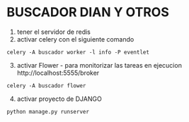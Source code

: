# BUSCADOR DIAN Y OTROS


1. tener el servidor de redis
2. activar celery con el siguiente comando
```código
celery -A buscador worker -l info -P eventlet
```
3. activar Flower - para monitorizar las tareas en ejecucion
http://localhost:5555/broker
```código
celery -A buscador flower
```

4. activar proyecto de DJANGO
```código
python manage.py runserver
```
